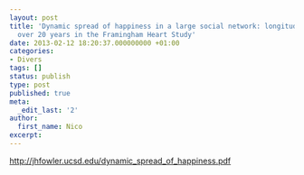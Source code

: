 ```yaml
---
layout: post
title: 'Dynamic spread of happiness in a large social network: longitudinal analysis
  over 20 years in the Framingham Heart Study'
date: 2013-02-12 18:20:37.000000000 +01:00
categories:
- Divers
tags: []
status: publish
type: post
published: true
meta:
  _edit_last: '2'
author:
  first_name: Nico
excerpt:
---
```

<p><a href="http://jhfowler.ucsd.edu/dynamic_spread_of_happiness.pdf">http://jhfowler.ucsd.edu/dynamic_spread_of_happiness.pdf</a></p>
